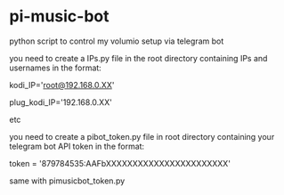 # pi-music-bot
python script to control my volumio setup via telegram bot

you need to create a IPs.py file in the root directory containing IPs and usernames in the format:

kodi_IP='root@192.168.0.XX'

plug_kodi_IP='192.168.0.XX'

etc

you need to create a pibot_token.py file in root directory containing your telegram bot API token in the format:

token = '879784535:AAFbXXXXXXXXXXXXXXXXXXXXXXX'

same with pimusicbot_token.py
